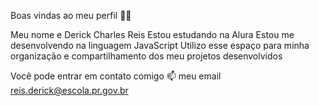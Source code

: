 Boas vindas ao meu perfil 💙💙


Meu nome e Derick Charles Reis
Estou estudando na Alura
Estou me desenvolvendo na linguagem JavaScript
Utilizo esse espaço para minha organização e compartilhamento dos meu projetos desenvolvidos

Você pode entrar em contato comigo 📫
meu email reis.derick@escola.pr.gov.br

